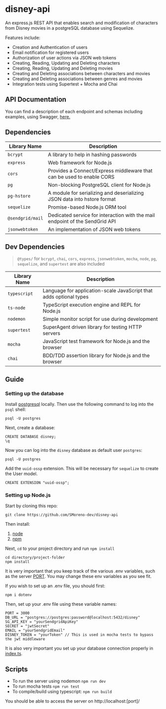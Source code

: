 # disney-api
An express.js REST API that enables search and modification of characters from Disney movies in a postgreSQL database using Sequelize.

Features include:

* Creation and Authentication of users
* Email notification for registered users
* Authorization of user actions via JSON web tokens
* Creating, Reading, Updating and Deleting characters
* Creating, Reading, Updating and Deleting movies
* Creating and Deleting associations between characters and movies
* Creating and Deleting associations between genres and movies
* Integration tests using Supertest + Mocha and Chai

## API Documentation

You can find a description of each endpoint and schemas including examples, using Swagger, [here.](https://app.swaggerhub.com/apis/SMoreno-dev/disney-api/1.0)


## Dependencies

| Library Name | Description |
| ----------- | ----------- |
|`bcrypt`| A library to help in hashing passwords |
|`express`| Web framework for Node.js |
|`cors`| Provides a Connect/Express middleware that can be used to enable CORS |
|`pg`| 	Non-blocking PostgreSQL client for Node.js |
|`pg-hstore`| A module for serializing and deserializing JSON data into hstore format |
|`sequelize`| Promise-based Node.js ORM tool  |
|`@sendgrid/mail`| Dedicated service for interaction with the mail endpoint of the SendGrid API |
|`jsonwebtoken`| An implementation of JSON web tokens |

## Dev Dependencies

>`@types/` for `bcrypt`, `chai`, `cors`, `express`, `jsonwebtoken`, `mocha`, `node`, `pg`, `sequelize`, and `supertest` are also included

| Library Name | Description |
| ----------- | ----------- |
|`typescript`| Language for application-scale JavaScript that adds optional types |
|`ts-node`| TypeScript execution engine and REPL for Node.js |
|`nodemon`| Simple monitor script for use during development |
|`supertest`| SuperAgent driven library for testing HTTP servers |
|`mocha`| JavaScript test framework for Node.js and the browser |
|`chai`| BDD/TDD assertion library for Node.js and the browser |

## Guide
 
### Setting up the database

Install [postgresql](https://www.postgresql.org/) locally. Then use the following command to log into the `psql` shell:

```
psql -U postgres
```

Next, create a database:

```
CREATE DATABASE disney;
\q
```

Now you can log into the `disney` database as default user `postgres`:

```
psql -U postgres
```

Add the `uuid-ossp` extension. This will be necessary for `sequelize` to create the User model.

```
CREATE EXTENSION "uuid-ossp";
```

### Setting up Node.js

Start by cloning this repo:

```
git clone https://github.com/SMoreno-dev/disney-api
```

Then install:
1. [node](https://nodejs.org/en/)
2. [npm](https://www.npmjs.com/get-npm)

Next, `cd` to your project directory and run `npm install`

```
cd directory/project-folder
npm install
```

It is very important that you keep track of the various .env variables, such as the server [PORT](https://github.com/SMoreno-dev/disney-api/blob/71c4d1b0592281a590fbbfd819e2619a4475a8ce/src/server.ts#L18). You may change these env variables as you see fit.

If you wish to set up an .env file, you should first:

```
npm i dotenv
```

Then, set up your .env file using these variable names:

```
PORT = 3000
DB_URL = "postgres://postgres:password@localhost:5432/disney"
SG_API_KEY = "yourSendgridApiKey"
SECRET = "jwtSecret"
EMAIL = "yourSendgridEmail"
DISNEY_TOKEN = "yourToken" // This is used in mocha tests to bypass the jwt middleware

```


It is also very important you set up your database connection properly in [index.ts](https://github.com/SMoreno-dev/disney-api/blob/71c4d1b0592281a590fbbfd819e2619a4475a8ce/src/sequelize/index.ts#L12).

## Scripts

* To run the server using nodemon `npm run dev`
* To run mocha tests `npm run test`
* To compile/build using typescript: `npm run build`

You should be able to access the server on http://localhost:[port]/


